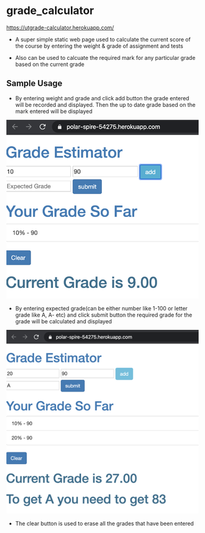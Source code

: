 # grade_calculator
https://utgrade-calculator.herokuapp.com/

+ A super simple static web page used to calculate the current score of the course by entering the weight & grade of assignment and tests

+ Also can be used to calcuate the required mark for any particular grade based on the current grade

## Sample Usage
+ By entering weight and grade and click add button the grade entered will be recorded and displayed.  Then the up to date grade based on the mark entered will be displayed

![sample1](./sample1.png)

+ By entering expected grade(can be either number like 1-100 or letter grade like A, A- etc) and click submit button the required grade for the grade will be calculated and displayed

![sample2](./sample2.png)

+ The clear button is used to erase all the grades that have been entered
